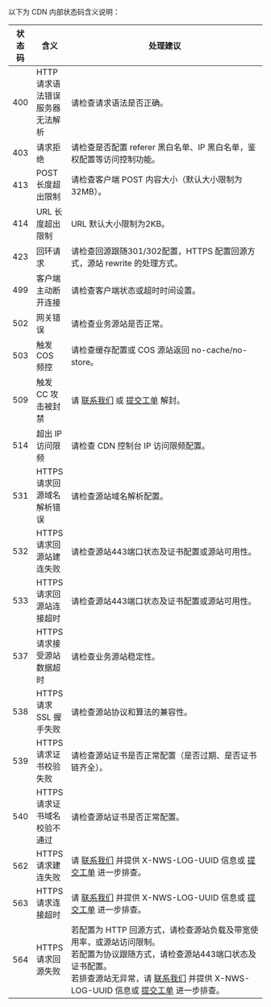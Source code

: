 <style>
table th:nth-of-type(3) {
	width: 594px;
}
</style>
以下为 CDN 内部状态码含义说明：

| 状态码 | 含义                                          | 处理建议                                                     |
| ------- | --------------------------------------------------- | ------------------------------------------------------------ |
| 400    | HTTP 请求语法错误<br/>服务器无法解析 | 请检查请求语法是否正确。                                  |
| 403    | 请求拒绝                             | 请检查是否配置 referer 黑白名单、IP 黑白名单，鉴权配置等访问控制功能。 |
| 413    | POST 长度超出限制                    | 请检查客户端 POST 内容大小（默认大小限制为32MB）。           |
| 414    | URL 长度超出限制                     | URL 默认大小限制为2KB。                                        |
| 423    | 回环请求                             | 请检查回源跟随301/302配置，HTTPS 配置回源方式，源站 rewrite 的处理方式。 |
| 499    | 客户端主动断开连接                   | 请检查客户端状态或超时时间设置。                               |
| 502    | 网关错误                             | 请检查业务源站是否正常。                                       |
| 503    | 触发 COS 频控                          | 请检查缓存配置或 COS 源站返回 no-cache/no-store。                 |
| 509    | 触发 CC 攻击被封禁                     | 请 [联系我们](https://cloud.tencent.com/about/connect ) 或 [提交工单](https://console.cloud.tencent.com/workorder/category) 解封。                             |
| 514    | 超出 IP 访问限频                       | 请检查 CDN 控制台 IP 访问限频配置。                                |
| 531    | HTTPS 请求回源域名解析错误            | 请检查源站域名解析配置。                                       |
| 532    | HTTPS 请求回源站建连失败              | 请检查源站443端口状态及证书配置或源站可用性。                  |
| 533    | HTTPS 请求回源站连接超时              | 请检查源站443端口状态及证书配置或源站可用性。                  |
| 537    | HTTPS 请求接受源站数据超时            | 请检查业务源站稳定性。                                         |
| 538    | HTTPS 请求 SSL 握手失败                | 请检查源站协议和算法的兼容性。                                 |
| 539    | HTTPS 请求证书校验失败                | 请检查源站证书是否正常配置（是否过期、是否证书链齐全）。       |
| 540    | HTTPS 请求证书域名校验不通过          | 请检查源站证书是否正常配置。                                 |
| 562    | HTTPS 请求建连失败                    | 请 [联系我们](https://cloud.tencent.com/about/connect ) 并提供 X-NWS-LOG-UUID 信息或 [提交工单](https://console.cloud.tencent.com/workorder/category) 进一步排查。   |
| 563    | HTTPS 请求连接超时                    | 请 [联系我们](https://cloud.tencent.com/about/connect ) 并提供 X-NWS-LOG-UUID 信息或 [提交工单](https://console.cloud.tencent.com/workorder/category) 进一步排查。   |
| 564    | HTTPS 请求回源失败                    |若配置为 HTTP 回源方式，请检查源站负载及带宽使用率，或源站访问限制。</br>若配置为协议跟随方式，请检查源站443端口状态及证书配置。</br>若排查源站无异常，请 [联系我们](https://cloud.tencent.com/about/connect ) 并提供 X-NWS-LOG-UUID 信息或 [提交工单](https://console.cloud.tencent.com/workorder/category) 进一步排查。|












